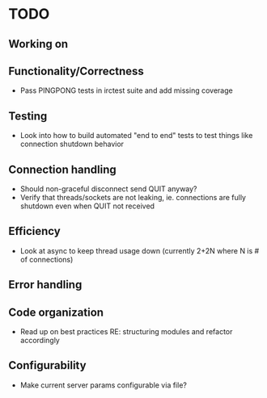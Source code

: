 # TODO

## Working on

## Functionality/Correctness
- Pass PINGPONG tests in irctest suite and add missing coverage

## Testing
- Look into how to build automated "end to end" tests to test things like connection shutdown behavior

## Connection handling
- Should non-graceful disconnect send QUIT anyway?
- Verify that threads/sockets are not leaking, ie. connections are fully shutdown even when QUIT not received

## Efficiency
- Look at async to keep thread usage down (currently 2+2N where N is # of connections)


## Error handling

## Code organization
- Read up on best practices RE: structuring modules and refactor accordingly 

## Configurability
- Make current server params configurable via file?
